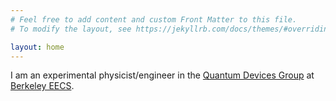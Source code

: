 ```yaml
---
# Feel free to add content and custom Front Matter to this file.
# To modify the layout, see https://jekyllrb.com/docs/themes/#overriding-theme-defaults

layout: home
---
```


I am an experimental physicist/engineer in the [Quantum Devices Group](https://quantumdevices.berkeley.edu/) at [Berkeley EECS](https://eecs.berkeley.edu/). 
